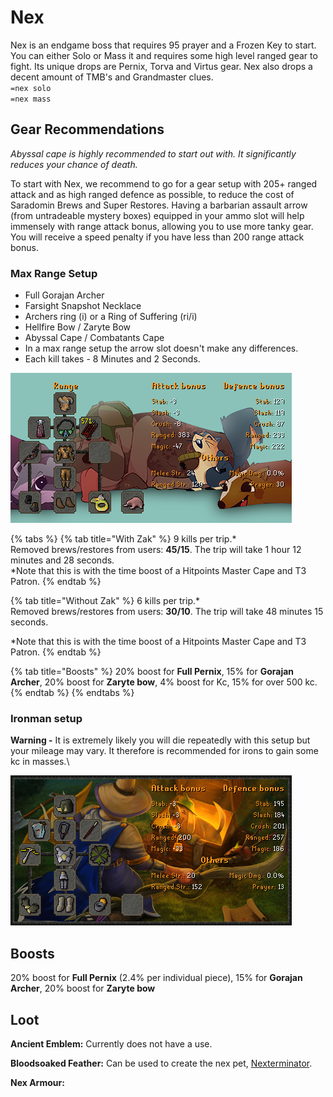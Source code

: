 # Nex

Nex is an endgame boss that requires 95 prayer and a Frozen Key to start. You can either Solo or Mass it and requires some high level ranged gear to fight. Its unique drops are Pernix, Torva and Virtus gear. Nex also drops a decent amount of TMB's and Grandmaster clues.\
`=nex solo`\
`=nex mass`

## Gear Recommendations

_Abyssal cape is highly recommended to start out with. It significantly reduces your chance of death._

To start with Nex, we recommend to go for a gear setup with 205+ ranged attack and as high ranged defence as possible, to reduce the cost of Saradomin Brews and Super Restores. Having a barbarian assault arrow (from untradeable mystery boxes) equipped in your ammo slot will help immensely with range attack bonus, allowing you to use more tanky gear. You will receive a speed penalty if you have less than 200 range attack bonus.&#x20;



### **Max Range Setup**

* Full Gorajan Archer
* Farsight Snapshot Necklace
* Archers ring (i) or a Ring of Suffering (ri/i)
* Hellfire Bow / Zaryte Bow
* Abyssal Cape / Combatants Cape
* In a max range setup the arrow slot doesn't make any differences.
* Each kill takes - 8 Minutes and 2 Seconds.

![Max boosts](<../.gitbook/assets/range gear.png>)

{% tabs %}
{% tab title="With Zak" %}
9 kills per trip.\*\
Removed brews/restores from users: **45/15**. The trip will take 1 hour 12 minutes and 28 seconds. \
\*Note that this is with the time boost of a Hitpoints Master Cape and T3 Patron.
{% endtab %}

{% tab title="Without Zak" %}
6 kills per trip.\*\
Removed brews/restores from users: **30/10**. The trip will take 48 minutes 15 seconds.

\*Note that this is with the time boost of a Hitpoints Master Cape and T3 Patron.
{% endtab %}

{% tab title="Boosts" %}
20% boost for **Full Pernix**, 15% for **Gorajan Archer**, 20% boost for **Zaryte bow**, 4% boost for Kc, 15% for over 500 kc.
{% endtab %}
{% endtabs %}

### Ironman setup

**Warning -** It is extremely likely you will die repeatedly with this setup but your mileage may vary. It therefore is recommended for irons to gain some kc in masses.\


![Nex Welfare](<../.gitbook/assets/image (7).png>)

## Boosts

20% boost for **Full Pernix** (2.4% per individual piece), 15% for **Gorajan Archer**, 20% boost for **Zaryte bow**

## **Loot**

**Ancient Emblem:** Currently does not have a use.

**Bloodsoaked Feather:** Can be used to create the nex pet, [Nexterminator](../custom-items/pets.md#meme-pets-and-no-perk-pets).

**Nex Armour:**&#x20;
